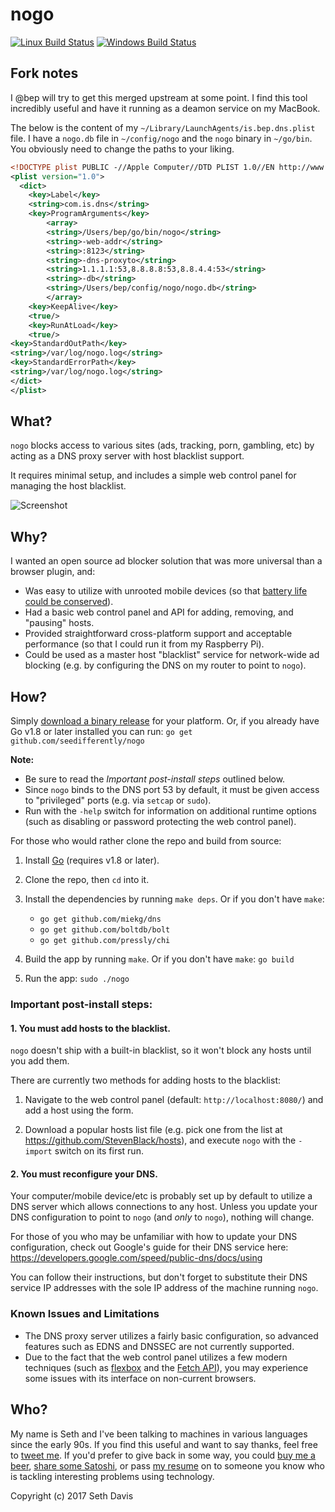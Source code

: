 # nogo

[![Linux Build Status](https://img.shields.io/travis/seedifferently/nogo.svg?style=flat-square&label=linux+build)](https://travis-ci.org/seedifferently/nogo)
[![Windows Build Status](https://img.shields.io/appveyor/ci/seedifferently/nogo.svg?style=flat-square&label=windows+build)](https://ci.appveyor.com/project/seedifferently/nogo)


## Fork notes

I @bep will try to get this merged upstream at some point. I find this tool incredibly useful and have it running as a deamon service on my MacBook.

The below is the content of my `~/Library/LaunchAgents/is.bep.dns.plist` file. I have a `nogo.db` file in `~/config/nogo` and the `nogo` binary in `~/go/bin`. You obviously need to change the paths to your liking.

```xml
<!DOCTYPE plist PUBLIC -//Apple Computer//DTD PLIST 1.0//EN http://www.apple.com/DTDs/PropertyList-1.0.dtd >
<plist version="1.0">
  <dict>
    <key>Label</key>
    <string>com.is.dns</string>
   	<key>ProgramArguments</key>
	    <array>
	    <string>/Users/bep/go/bin/nogo</string>
		<string>-web-addr</string>
		<string>:8123</string>
		<string>-dns-proxyto</string>
		<string>1.1.1.1:53,8.8.8.8:53,8.8.4.4:53</string>
		<string>-db</string>
		<string>/Users/bep/config/nogo/nogo.db</string>
	    </array>
    <key>KeepAlive</key>
    <true/>
	<key>RunAtLoad</key>
	<true/>
<key>StandardOutPath</key>
<string>/var/log/nogo.log</string>
<key>StandardErrorPath</key>
<string>/var/log/nogo.log</string>
</dict>
</plist>
```


## What?

`nogo` blocks access to various sites (ads, tracking, porn, gambling, etc) by
acting as a DNS proxy server with host blacklist support.

It requires minimal setup, and includes a simple web control panel for managing
the host blacklist.

![Screenshot](./screenshot.jpg?raw=true)


## Why?

I wanted an open source ad blocker solution that was more universal than a
browser plugin, and:

* Was easy to utilize with unrooted mobile devices (so that
  [battery life could be conserved](https://lifehacker.com/ad-blockers-on-mobile-can-reduce-battery-drain-by-up-to-1764344384)).
* Had a basic web control panel and API for adding, removing, and "pausing"
  hosts.
* Provided straightforward cross-platform support and acceptable performance (so
  that I could run it from my Raspberry Pi).
* Could be used as a master host "blacklist" service for network-wide ad
  blocking (e.g. by configuring the DNS on my router to point to `nogo`).


## How?

Simply [download a binary release](https://github.com/seedifferently/nogo/releases)
for your platform. Or, if you already have Go v1.8 or later installed you can
run: `go get github.com/seedifferently/nogo`

**Note:**

* Be sure to read the *Important post-install steps* outlined below.
* Since `nogo` binds to the DNS port 53 by default, it must be given access to
  "privileged" ports (e.g. via `setcap` or `sudo`).
* Run with the `-help` switch for information on additional runtime options
  (such as disabling or password protecting the web control panel).


For those who would rather clone the repo and build from source:

1. Install [Go](https://golang.org/doc/install) (requires v1.8 or later).

2. Clone the repo, then `cd` into it.

3. Install the dependencies by running `make deps`. Or if you don't have `make`:
    * `go get github.com/miekg/dns`
    * `go get github.com/boltdb/bolt`
    * `go get github.com/pressly/chi`

4. Build the app by running `make`. Or if you don't have `make`: `go build`

5. Run the app: `sudo ./nogo`


### Important post-install steps:

#### 1. You must add hosts to the blacklist.

`nogo` doesn't ship with a built-in blacklist, so it won't block any hosts until
you add them.

There are currently two methods for adding hosts to the blacklist:

1. Navigate to the web control panel (default: `http://localhost:8080/`) and add
   a host using the form.

2. Download a popular hosts list file (e.g. pick one from the list at
   https://github.com/StevenBlack/hosts), and execute `nogo` with the `-import`
   switch on its first run.


#### 2. You must reconfigure your DNS.

Your computer/mobile device/etc is probably set up by default to utilize a DNS
server which allows connections to any host. Unless you update your DNS
configuration to point to `nogo` (and *only* to `nogo`), nothing will change.

For those of you who may be unfamiliar with how to update your DNS
configuration, check out Google's guide for their DNS service here:
https://developers.google.com/speed/public-dns/docs/using

You can follow their instructions, but don't forget to substitute their DNS
service IP addresses with the sole IP address of the machine running `nogo`.

### Known Issues and Limitations

* The DNS proxy server utilizes a fairly basic configuration, so advanced
  features such as EDNS and DNSSEC are not currently supported.
* Due to the fact that the web control panel utilizes a few modern techniques
  (such as [flexbox][1] and the [Fetch API][2]), you may experience some issues
  with its interface on non-current browsers.

[1]: https://developer.mozilla.org/en-US/docs/Web/CSS/CSS_Flexible_Box_Layout/Using_CSS_flexible_boxes
[2]: https://developer.mozilla.org/en-US/docs/Web/API/Fetch_API


## Who?

My name is Seth and I've been talking to machines in various languages since the
early 90s. If you find this useful and want to say thanks, feel free to
[tweet me][3]. If you'd prefer to give back in some way, you could
[buy me a beer][4], [share some Satoshi][5], or pass [my resume][6] on to
someone you know who is tackling interesting problems using technology.

[3]: https://twitter.com/seedifferently
[4]: https://paypal.me/seedifferently
[5]: https://coinbase.com/seedifferently
[6]: https://resume.sethdavis.name


Copyright (c) 2017 Seth Davis
